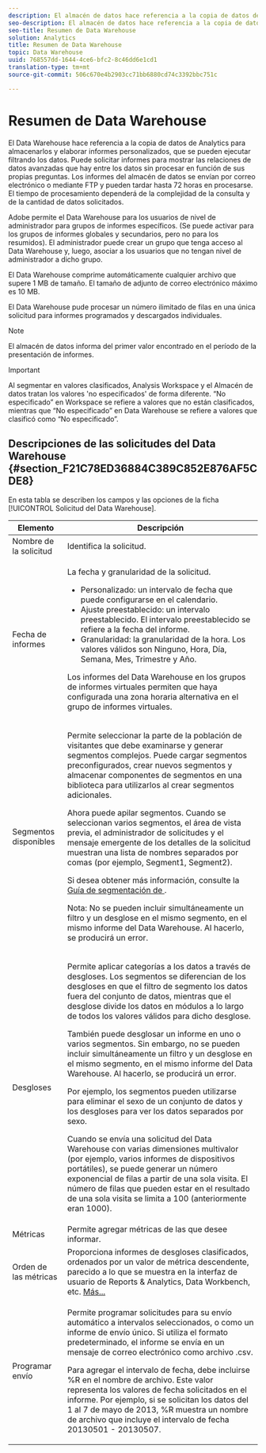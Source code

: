 ```yaml
---
description: El almacén de datos hace referencia a la copia de datos de Analytics para almacenarlos y elaborar informes personalizados, que se pueden ejecutar filtrando los datos. Puede solicitar informes para mostrar las relaciones de datos avanzadas que hay entre los datos sin procesar en función de sus propias preguntas. Los informes del almacén de datos se envían por correo electrónico o mediante FTP y pueden tardar hasta 72 horas en procesarse. El tiempo de procesamiento dependerá de la complejidad de la consulta y de la cantidad de datos solicitados.
seo-description: El almacén de datos hace referencia a la copia de datos de Analytics para almacenarlos y elaborar informes personalizados, que se pueden ejecutar filtrando los datos. Puede solicitar informes para mostrar las relaciones de datos avanzadas que hay entre los datos sin procesar en función de sus propias preguntas. Los informes del almacén de datos se envían por correo electrónico o mediante FTP y pueden tardar hasta 72 horas en procesarse. El tiempo de procesamiento dependerá de la complejidad de la consulta y de la cantidad de datos solicitados.
seo-title: Resumen de Data Warehouse
solution: Analytics
title: Resumen de Data Warehouse
topic: Data Warehouse
uuid: 768557dd-1644-4ce6-bfc2-8c46dd6e1cd1
translation-type: tm+mt
source-git-commit: 506c670e4b2903cc71bb6880cd74c3392bbc751c

---
```



# Resumen de Data Warehouse

El Data Warehouse hace referencia a la copia de datos de Analytics para almacenarlos y elaborar informes personalizados, que se pueden ejecutar filtrando los datos. Puede solicitar informes para mostrar las relaciones de datos avanzadas que hay entre los datos sin procesar en función de sus propias preguntas. Los informes del almacén de datos se envían por correo electrónico o mediante FTP y pueden tardar hasta 72 horas en procesarse. El tiempo de procesamiento dependerá de la complejidad de la consulta y de la cantidad de datos solicitados.

Adobe permite el Data Warehouse para los usuarios de nivel de administrador para grupos de informes específicos. (Se puede activar para los grupos de informes globales y secundarios, pero no para los resumidos). El administrador puede crear un grupo que tenga acceso al Data Warehouse y, luego, asociar a los usuarios que no tengan nivel de administrador a dicho grupo.

El Data Warehouse comprime automáticamente cualquier archivo que supere 1 MB de tamaño. El tamaño de adjunto de correo electrónico máximo es 10 MB.

El Data Warehouse pude procesar un número ilimitado de filas en una única solicitud para informes programados y descargados individuales.

>[!NOTE]
>
>El almacén de datos informa del primer valor encontrado en el período de la presentación de informes.

>[!IMPORTANT]
>
>Al segmentar en valores clasificados, Analysis Workspace y el Almacén de datos tratan los valores 'no especificados' de forma diferente. “No especificado” en Workspace se refiere a valores que no están clasificados, mientras que “No especificado” en Data Warehouse se refiere a valores que clasificó como “No especificado”.

## Descripciones de las solicitudes del Data Warehouse {#section_F21C78ED36884C389C852E876AF5CDE8}

En esta tabla se describen los campos y las opciones de la ficha [!UICONTROL Solicitud del Data Warehouse].

<table id="table_7325A2466866460E8B0AF7D696152713"> 
 <thead> 
  <tr> 
   <th colname="col1" class="entry"> Elemento </th> 
   <th colname="col2" class="entry"> Descripción </th> 
  </tr> 
 </thead>
 <tbody> 
  <tr> 
   <td colname="col1"> <span class="wintitle"> Nombre de la solicitud</span> </td> 
   <td colname="col2"> Identifica la solicitud. </td> 
  </tr> 
  <tr> 
   <td colname="col1"> <span class="wintitle"> Fecha de informes</span> </td> 
   <td colname="col2"> <p>La fecha y granularidad de la solicitud. </p> 
    <ul id="ul_C00F4529BD9E4113B517A61751B1DD5C"> 
     <li id="li_4D7C26812DF94ED7B64F985309541F46"> <span class="wintitle"> Personalizado</span>: un intervalo de fecha que puede configurarse en el calendario. </li> 
     <li id="li_2B272087006847148A936350D1B2D523"> <span class="wintitle"> Ajuste preestablecido</span>: un intervalo preestablecido. El intervalo preestablecido se refiere a la fecha del informe. </li> 
     <li id="li_745989965BB94D489FF7046587E13C42"> <span class="wintitle"> Granularidad</span>: la granularidad de la hora. Los valores válidos son Ninguno, Hora, Día, Semana, Mes, Trimestre y Año. </li> 
    </ul> <p>Los informes del Data Warehouse en los grupos de informes virtuales permiten que haya configurada una zona horaria alternativa en el grupo de informes virtuales. </p> </td> 
  </tr> 
  <tr> 
   <td colname="col1"> <span class="wintitle"> Segmentos disponibles</span> </td> 
   <td colname="col2"> <p>Permite seleccionar la parte de la población de visitantes que debe examinarse y generar segmentos complejos. Puede cargar segmentos preconfigurados, crear nuevos segmentos y almacenar componentes de segmentos en una biblioteca para utilizarlos al crear segmentos adicionales. </p> <p>Ahora puede apilar segmentos. Cuando se seleccionan varios segmentos, el área de vista previa, el administrador de solicitudes y el mensaje emergente de los detalles de la solicitud muestran una lista de nombres separados por comas (por ejemplo, Segment1, Segment2). </p> <p>Si desea obtener más información, consulte la <a href="/help/components/c-segmentation/seg-home.md">Guía de segmentación de </a>. </p> <p>Nota: No se pueden incluir simultáneamente un filtro y un desglose en el mismo segmento, en el mismo informe del Data Warehouse. Al hacerlo, se producirá un error. </p> </td> 
  </tr> 
  <tr> 
   <td colname="col1"> <span class="wintitle"> Desgloses</span> </td> 
   <td colname="col2"> <p>Permite aplicar categorías a los datos a través de desgloses. Los segmentos se diferencian de los desgloses en que el filtro de segmento los datos fuera del conjunto de datos, mientras que el desglose divide los datos en módulos a lo largo de todos los valores válidos para dicho desglose. </p> También puede desglosar un informe en uno o varios segmentos. Sin embargo, no se pueden incluir simultáneamente un filtro y un desglose en el mismo segmento, en el mismo informe del Data Warehouse. Al hacerlo, se producirá un error. <p> Por ejemplo, los segmentos pueden utilizarse para eliminar el sexo de un conjunto de datos y los desgloses para ver los datos separados por sexo. </p> <p>Cuando se envía una solicitud del Data Warehouse con varias dimensiones multivalor (por ejemplo, varios informes de dispositivos portátiles), se puede generar un número exponencial de filas a partir de una sola visita. El número de filas que pueden estar en el resultado de una sola visita se limita a 100 (anteriormente eran 1000). </p> </td> 
  </tr> 
  <tr> 
   <td colname="col1"> <span class="wintitle"> Métricas</span> </td> 
   <td colname="col2">Permite agregar métricas de las que desee informar. </td> 
  </tr> 
  <tr> 
   <td colname="col1"><span class="wintitle"> Orden de las métricas</span> </td> 
   <td colname="col2">Proporciona informes de desgloses clasificados, ordenados por un valor de métrica descendente, parecido a lo que se muestra en la interfaz de usuario de Reports &amp; Analytics, Data Workbench, etc. <a href="../../export/data-warehouse/sorting-by-metric.md#concept_7B7BDE3D42E549389DACA1E33B2FC1CC" format="dita" scope="local"> Más...</a> </td> 
  </tr> 
  <tr> 
   <td colname="col1"> <span class="wintitle"> Programar envío</span> </td> 
   <td colname="col2"> <p>Permite programar solicitudes para su envío automático a intervalos seleccionados, o como un informe de envío único. Si utiliza el formato predeterminado, el informe se envía en un mensaje de correo electrónico como archivo .csv. </p> <p>Para agregar el intervalo de fecha, debe incluirse <span class="filepath">%R</span> en el nombre de archivo. Este valor representa los valores de fecha solicitados en el informe. Por ejemplo, si se solicitan los datos del 1 al 7 de mayo de 2013, <span class="filepath">%R</span> muestra un nombre de archivo que incluye el intervalo de fecha 20130501 - 20130507. </p> </td> 
  </tr> 
 </tbody> 
</table>

